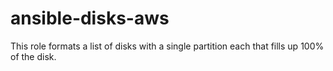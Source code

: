 # ansible-disks-aws
This role formats a list of disks with a single partition each that fills up 100% of the disk.
